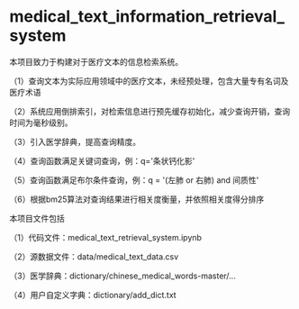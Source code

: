 # medical_text_information_retrieval_system

本项目致力于构建对于医疗文本的信息检索系统。

（1）查询文本为实际应用领域中的医疗文本，未经预处理，包含大量专有名词及医疗术语

（2）系统应用倒排索引，对检索信息进行预先缓存初始化，减少查询开销，查询时间为毫秒级别。

（3）引入医学辞典，提高查询精度。

（4）查询函数满足关键词查询，例：q='条状钙化影'

（5）查询函数满足布尔条件查询，例：q = '(左肺 or 右肺) and 间质性'

（6）根据bm25算法对查询结果进行相关度衡量，并依照相关度得分排序


本项目文件包括

（1）代码文件：medical_text_retrieval_system.ipynb

（2）源数据文件：data/medical_text_data.csv

（3）医学辞典：dictionary/chinese_medical_words-master/...

（4）用户自定义字典：dictionary/add_dict.txt
